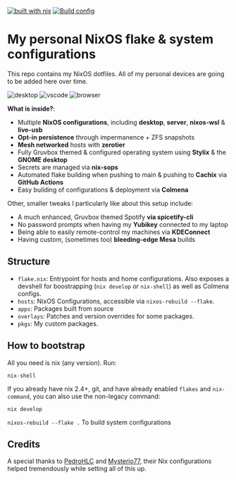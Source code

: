 [![built with nix](https://img.shields.io/static/v1?logo=nixos&logoColor=white&label=&message=Built%20with%20Nix&color=41439a)](https://builtwithnix.org) [![Build config](https://github.com/dr460nf1r3/device-configurations/actions/workflows/cachix_x86.yml/badge.svg)](https://github.com/dr460nf1r3/device-configurations/actions/workflows/cachix_x86.yml)

# My personal NixOS flake & system configurations

This repo contains my NixOS dotfiles. All of my personal devices are going to be added here over time.

![desktop](https://i.imgur.com/Ghbgwht.png)
![vscode](https://i.imgur.com/T24G1Tk.png)
![browser](https://i.imgur.com/DlEVFxs.png)


**What is inside?**:

- Multiple **NixOS configurations**, including **desktop**, **server**, **nixos-wsl** & **live-usb**
- **Opt-in persistence** through impermanence + ZFS snapshots
- **Mesh networked** hosts with **zerotier**
- Fully Gruvbox themed & configured operating system using **Stylix** & the **GNOME desktop**
- Secrets are managed via **nix-sops**
- Automated flake building when pushing to main & pushing to **Cachix** via **GitHub Actions**
- Easy building of configurations & deployment via **Colmena**

Other, smaller tweaks I particularly like about this setup include:
- A much enhanced, Gruvbox themed Spotify **via spicetify-cli**
- No password prompts when having my **Yubikey** connected to my laptop
- Being able to easily remote-control my machines via **KDEConnect**
- Having custom, (sometimes too) **bleeding-edge Mesa** builds

## Structure

- `flake.nix`: Entrypoint for hosts and home configurations. Also exposes a
  devshell for boostrapping (`nix develop` or `nix-shell`) as well as Colmena configs.
- `hosts`: NixOS Configurations, accessible via `nixos-rebuild --flake`.
- `apps`: Packages built from source
- `overlays`: Patches and version overrides for some packages.
- `pkgs`: My custom packages.

## How to bootstrap

All you need is nix (any version). Run:

```
nix-shell
```

If you already have nix 2.4+, git, and have already enabled `flakes` and
`nix-command`, you can also use the non-legacy command:

```
nix develop
```

`nixos-rebuild --flake .` To build system configurations

## Credits

A special thanks to [PedroHLC](https://github.com/pedrohlc)
and [Mysterio77](https://github.com/Misterio77), their Nix
configurations helped tremendously while setting all of this up.
